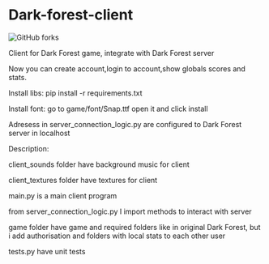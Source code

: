 # Dark-forest-client

![GitHub forks](https://img.shields.io/badge/Version-1.0-red)

Client for Dark Forest game, integrate with Dark Forest server

Now you can create account,login to account,show globals scores and stats.

Install libs: pip install -r requirements.txt

Install font: go to game/font/Snap.ttf open it and click install

Adresess in server_connection_logic.py are configured to Dark Forest server in localhost 

Description:

client_sounds folder have background music for client

client_textures folder have textures for client

main.py is a main client program

from server_connection_logic.py I import methods to interact with server

game folder have game and required folders like in original Dark Forest, but i add authorisation and folders with local stats to each other user

tests.py have unit tests
